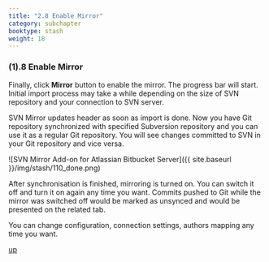 ```yaml
---
title: "2.8 Enable Mirror"
category: subchapter
booktype: stash
weight: 18
---
```


###  (1).8 Enable Mirror

Finally, click **Mirror** button to enable the mirror.
The progress bar will start. Initial import process may take a while depending on the size of SVN repository and your connection to SVN server.

SVN Mirror updates header as soon as import is done. Now you have Git repository synchronized with specified Subversion repository and you can use it as a regular Git repository. You will see changes committed to SVN in your Git repository and vice versa.

![SVN Mirror Add-on for Atlassian Bitbucket Server]({{ site.baseurl }}/img/stash/110_done.png)

After synchronisation is finished, mirroring is turned on. You can switch it off and turn it on again any time you want. Commits pushed to Git while the mirror was switched off would be marked as unsynced and would be presented on the related tab.

You can change configuration, connection settings, authors mapping any time you want.

[up](#up)




